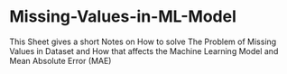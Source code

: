 # Missing-Values-in-ML-Model


This Sheet gives a short Notes on How to solve The Problem of Missing Values in Dataset and How that affects the Machine Learning Model
and Mean Absolute Error (MAE)
